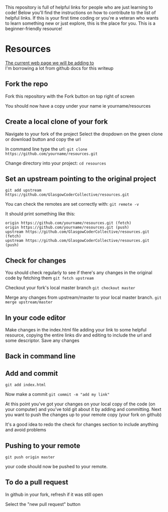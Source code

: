 This repository is full of helpful links for people who are just learning to code! Below you'll find the instructions on how to contribute to the list of helpful links. If this is your first time coding or you're a veteran who wants to learn something new or just explore, this is the place for you. This is a beginner-friendly resource!

# Resources

[The current web page we will be adding to](https://glasgowcodercollective.github.io/resources/)  
I'm borrowing a lot from github docs for this writeup

## Fork the repo

Fork this repository with the Fork button on top right of screen

You should now have a copy under your name ie yourname/resources

## Create a local clone of your fork

Navigate to your fork of the project
Select the dropdown on the green clone or download button and copy the url

In command line type the url:
`git clone https://github.com/yourname/resources.git`

Change directory into your project:
`cd resources`

## Set an upstream pointing to the original project

`git add upstream https://github.com/GlasgowCoderCollective/resources.git`

You can check the remotes are set correctly with:
`git remote -v`

It should print something like this:

```output
origin https://github.com/yourname/resources.git (fetch)
origin https://github.com/yourname/resources.git (push)
upstream https://github.com/GlasgowCoderCollective/resources.git (fetch)
upstream https://github.com/GlasgowCoderCollective/resources.git (push)
```

## Check for changes

You should check regularly to see if there's any changes in the original code by fetching them
`git fetch upstream`

Checkout your fork's local master branch
`git checkout master`

Merge any changes from upstream/master to your local master branch.
`git merge upstream/master`

## In your code editor

Make changes in the index.html file adding your link to some helpful resource, copying the entire links div and editing to include the url and some descriptor.
Save any changes

## Back in command line

## Add and commit

`git add index.html`

Now make a commit
`git commit -m "add my link"`

At this point you've got your changes on your local copy of the code (on your computer) and you've told git about it by adding and committing.
Next you want to push the changes up to your remote copy (your fork on github)

It's a good idea to redo the check for changes section to include anything and avoid problems

## Pushing to your remote

`git push origin master`

your code should now be pushed to your remote.

## To do a pull request

In github in your fork, refresh if it was still open

Select the "new pull request" button
